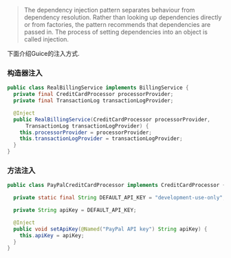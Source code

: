 > The dependency injection pattern separates behaviour from dependency resolution. Rather than looking up dependencies directly or from factories, the pattern recommends that dependencies are passed in. The process of setting dependencies into an object is called injection.

下面介绍Guice的注入方式.

### 构造器注入
```java
public class RealBillingService implements BillingService {
  private final CreditCardProcessor processorProvider;
  private final TransactionLog transactionLogProvider;

  @Inject
  public RealBillingService(CreditCardProcessor processorProvider,
      TransactionLog transactionLogProvider) {
    this.processorProvider = processorProvider;
    this.transactionLogProvider = transactionLogProvider;
  }
}
```

### 方法注入
```java
public class PayPalCreditCardProcessor implements CreditCardProcessor {

  private static final String DEFAULT_API_KEY = "development-use-only";

  private String apiKey = DEFAULT_API_KEY;

  @Inject
  public void setApiKey(@Named("PayPal API key") String apiKey) {
    this.apiKey = apiKey;
  }
}
```
  